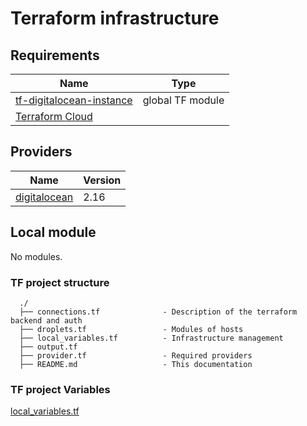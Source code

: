 # Terraform infrastructure 

## Requirements

| Name | Type |
|------|------|
| <a name="requirement_tf-modules_tf-digitalocean-instance"></a> [tf-digitalocean-instance](#requirements\_tf-modules\_tf-digitalocean-instance)  | global TF module |
|<a name="requirement_app.terraform.io"></a> [Terraform Cloud](#requirements\_tf-modules\_tf-digitalocean-instance) ||

## Providers

| Name | Version |
|------|---------|
| <a name="provider_digitalocean"></a> [digitalocean](#providers\_digitalocean) | 2.16 |

## Local module

No modules.

### TF project structure
```
  ./
  ├── connections.tf              - Description of the terraform backend and auth
  ├── droplets.tf                 - Modules of hosts
  ├── local_variables.tf          - Infrastructure management 
  ├── output.tf
  ├── provider.tf                 - Required providers
  ├── README.md                   - This documentation
```

### TF project Variables

[local_variables.tf](local_variables.tf)
